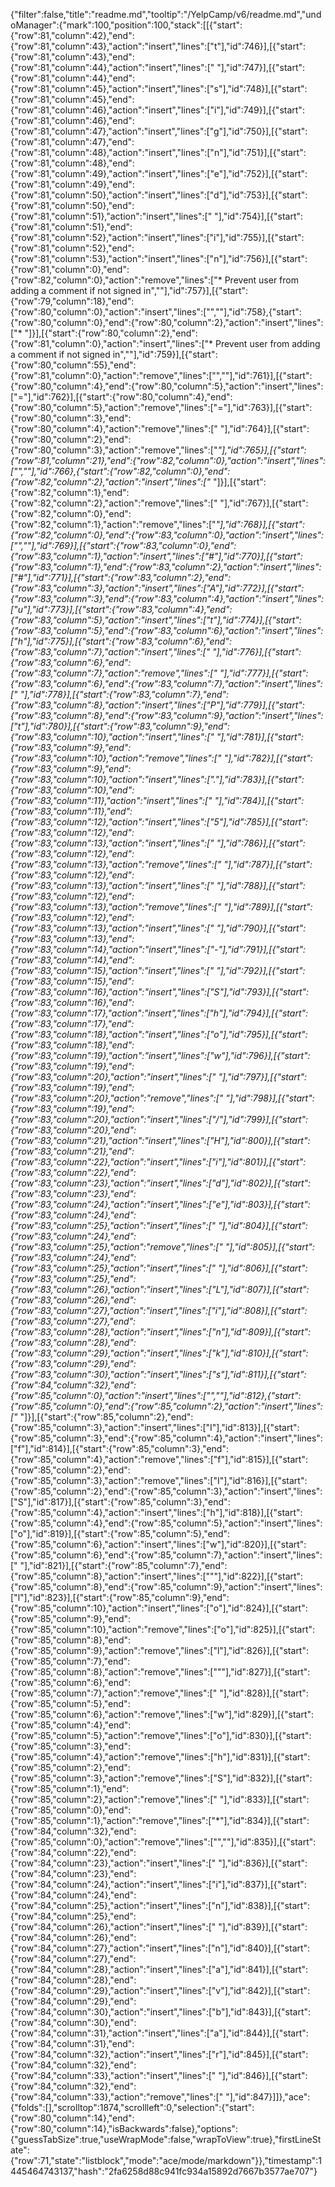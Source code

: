 {"filter":false,"title":"readme.md","tooltip":"/YelpCamp/v6/readme.md","undoManager":{"mark":100,"position":100,"stack":[[{"start":{"row":81,"column":42},"end":{"row":81,"column":43},"action":"insert","lines":["t"],"id":746}],[{"start":{"row":81,"column":43},"end":{"row":81,"column":44},"action":"insert","lines":[" "],"id":747}],[{"start":{"row":81,"column":44},"end":{"row":81,"column":45},"action":"insert","lines":["s"],"id":748}],[{"start":{"row":81,"column":45},"end":{"row":81,"column":46},"action":"insert","lines":["i"],"id":749}],[{"start":{"row":81,"column":46},"end":{"row":81,"column":47},"action":"insert","lines":["g"],"id":750}],[{"start":{"row":81,"column":47},"end":{"row":81,"column":48},"action":"insert","lines":["n"],"id":751}],[{"start":{"row":81,"column":48},"end":{"row":81,"column":49},"action":"insert","lines":["e"],"id":752}],[{"start":{"row":81,"column":49},"end":{"row":81,"column":50},"action":"insert","lines":["d"],"id":753}],[{"start":{"row":81,"column":50},"end":{"row":81,"column":51},"action":"insert","lines":[" "],"id":754}],[{"start":{"row":81,"column":51},"end":{"row":81,"column":52},"action":"insert","lines":["i"],"id":755}],[{"start":{"row":81,"column":52},"end":{"row":81,"column":53},"action":"insert","lines":["n"],"id":756}],[{"start":{"row":81,"column":0},"end":{"row":82,"column":0},"action":"remove","lines":["* Prevent user from adding a comment if not signed in",""],"id":757}],[{"start":{"row":79,"column":18},"end":{"row":80,"column":0},"action":"insert","lines":["",""],"id":758},{"start":{"row":80,"column":0},"end":{"row":80,"column":2},"action":"insert","lines":["* "]}],[{"start":{"row":80,"column":2},"end":{"row":81,"column":0},"action":"insert","lines":["* Prevent user from adding a comment if not signed in",""],"id":759}],[{"start":{"row":80,"column":55},"end":{"row":81,"column":0},"action":"remove","lines":["",""],"id":761}],[{"start":{"row":80,"column":4},"end":{"row":80,"column":5},"action":"insert","lines":["="],"id":762}],[{"start":{"row":80,"column":4},"end":{"row":80,"column":5},"action":"remove","lines":["="],"id":763}],[{"start":{"row":80,"column":3},"end":{"row":80,"column":4},"action":"remove","lines":[" "],"id":764}],[{"start":{"row":80,"column":2},"end":{"row":80,"column":3},"action":"remove","lines":["*"],"id":765}],[{"start":{"row":81,"column":21},"end":{"row":82,"column":0},"action":"insert","lines":["",""],"id":766},{"start":{"row":82,"column":0},"end":{"row":82,"column":2},"action":"insert","lines":["* "]}],[{"start":{"row":82,"column":1},"end":{"row":82,"column":2},"action":"remove","lines":[" "],"id":767}],[{"start":{"row":82,"column":0},"end":{"row":82,"column":1},"action":"remove","lines":["*"],"id":768}],[{"start":{"row":82,"column":0},"end":{"row":83,"column":0},"action":"insert","lines":["",""],"id":769}],[{"start":{"row":83,"column":0},"end":{"row":83,"column":1},"action":"insert","lines":["#"],"id":770}],[{"start":{"row":83,"column":1},"end":{"row":83,"column":2},"action":"insert","lines":["#"],"id":771}],[{"start":{"row":83,"column":2},"end":{"row":83,"column":3},"action":"insert","lines":["A"],"id":772}],[{"start":{"row":83,"column":3},"end":{"row":83,"column":4},"action":"insert","lines":["u"],"id":773}],[{"start":{"row":83,"column":4},"end":{"row":83,"column":5},"action":"insert","lines":["t"],"id":774}],[{"start":{"row":83,"column":5},"end":{"row":83,"column":6},"action":"insert","lines":["h"],"id":775}],[{"start":{"row":83,"column":6},"end":{"row":83,"column":7},"action":"insert","lines":[" "],"id":776}],[{"start":{"row":83,"column":6},"end":{"row":83,"column":7},"action":"remove","lines":[" "],"id":777}],[{"start":{"row":83,"column":6},"end":{"row":83,"column":7},"action":"insert","lines":[" "],"id":778}],[{"start":{"row":83,"column":7},"end":{"row":83,"column":8},"action":"insert","lines":["P"],"id":779}],[{"start":{"row":83,"column":8},"end":{"row":83,"column":9},"action":"insert","lines":["t"],"id":780}],[{"start":{"row":83,"column":9},"end":{"row":83,"column":10},"action":"insert","lines":[" "],"id":781}],[{"start":{"row":83,"column":9},"end":{"row":83,"column":10},"action":"remove","lines":[" "],"id":782}],[{"start":{"row":83,"column":9},"end":{"row":83,"column":10},"action":"insert","lines":["."],"id":783}],[{"start":{"row":83,"column":10},"end":{"row":83,"column":11},"action":"insert","lines":[" "],"id":784}],[{"start":{"row":83,"column":11},"end":{"row":83,"column":12},"action":"insert","lines":["5"],"id":785}],[{"start":{"row":83,"column":12},"end":{"row":83,"column":13},"action":"insert","lines":[" "],"id":786}],[{"start":{"row":83,"column":12},"end":{"row":83,"column":13},"action":"remove","lines":[" "],"id":787}],[{"start":{"row":83,"column":12},"end":{"row":83,"column":13},"action":"insert","lines":[" "],"id":788}],[{"start":{"row":83,"column":12},"end":{"row":83,"column":13},"action":"remove","lines":[" "],"id":789}],[{"start":{"row":83,"column":12},"end":{"row":83,"column":13},"action":"insert","lines":[" "],"id":790}],[{"start":{"row":83,"column":13},"end":{"row":83,"column":14},"action":"insert","lines":["-"],"id":791}],[{"start":{"row":83,"column":14},"end":{"row":83,"column":15},"action":"insert","lines":[" "],"id":792}],[{"start":{"row":83,"column":15},"end":{"row":83,"column":16},"action":"insert","lines":["S"],"id":793}],[{"start":{"row":83,"column":16},"end":{"row":83,"column":17},"action":"insert","lines":["h"],"id":794}],[{"start":{"row":83,"column":17},"end":{"row":83,"column":18},"action":"insert","lines":["o"],"id":795}],[{"start":{"row":83,"column":18},"end":{"row":83,"column":19},"action":"insert","lines":["w"],"id":796}],[{"start":{"row":83,"column":19},"end":{"row":83,"column":20},"action":"insert","lines":[" "],"id":797}],[{"start":{"row":83,"column":19},"end":{"row":83,"column":20},"action":"remove","lines":[" "],"id":798}],[{"start":{"row":83,"column":19},"end":{"row":83,"column":20},"action":"insert","lines":["/"],"id":799}],[{"start":{"row":83,"column":20},"end":{"row":83,"column":21},"action":"insert","lines":["H"],"id":800}],[{"start":{"row":83,"column":21},"end":{"row":83,"column":22},"action":"insert","lines":["i"],"id":801}],[{"start":{"row":83,"column":22},"end":{"row":83,"column":23},"action":"insert","lines":["d"],"id":802}],[{"start":{"row":83,"column":23},"end":{"row":83,"column":24},"action":"insert","lines":["e"],"id":803}],[{"start":{"row":83,"column":24},"end":{"row":83,"column":25},"action":"insert","lines":[" "],"id":804}],[{"start":{"row":83,"column":24},"end":{"row":83,"column":25},"action":"remove","lines":[" "],"id":805}],[{"start":{"row":83,"column":24},"end":{"row":83,"column":25},"action":"insert","lines":[" "],"id":806}],[{"start":{"row":83,"column":25},"end":{"row":83,"column":26},"action":"insert","lines":["L"],"id":807}],[{"start":{"row":83,"column":26},"end":{"row":83,"column":27},"action":"insert","lines":["i"],"id":808}],[{"start":{"row":83,"column":27},"end":{"row":83,"column":28},"action":"insert","lines":["n"],"id":809}],[{"start":{"row":83,"column":28},"end":{"row":83,"column":29},"action":"insert","lines":["k"],"id":810}],[{"start":{"row":83,"column":29},"end":{"row":83,"column":30},"action":"insert","lines":["s"],"id":811}],[{"start":{"row":84,"column":32},"end":{"row":85,"column":0},"action":"insert","lines":["",""],"id":812},{"start":{"row":85,"column":0},"end":{"row":85,"column":2},"action":"insert","lines":["* "]}],[{"start":{"row":85,"column":2},"end":{"row":85,"column":3},"action":"insert","lines":["I"],"id":813}],[{"start":{"row":85,"column":3},"end":{"row":85,"column":4},"action":"insert","lines":["f"],"id":814}],[{"start":{"row":85,"column":3},"end":{"row":85,"column":4},"action":"remove","lines":["f"],"id":815}],[{"start":{"row":85,"column":2},"end":{"row":85,"column":3},"action":"remove","lines":["I"],"id":816}],[{"start":{"row":85,"column":2},"end":{"row":85,"column":3},"action":"insert","lines":["S"],"id":817}],[{"start":{"row":85,"column":3},"end":{"row":85,"column":4},"action":"insert","lines":["h"],"id":818}],[{"start":{"row":85,"column":4},"end":{"row":85,"column":5},"action":"insert","lines":["o"],"id":819}],[{"start":{"row":85,"column":5},"end":{"row":85,"column":6},"action":"insert","lines":["w"],"id":820}],[{"start":{"row":85,"column":6},"end":{"row":85,"column":7},"action":"insert","lines":[" "],"id":821}],[{"start":{"row":85,"column":7},"end":{"row":85,"column":8},"action":"insert","lines":["\""],"id":822}],[{"start":{"row":85,"column":8},"end":{"row":85,"column":9},"action":"insert","lines":["l"],"id":823}],[{"start":{"row":85,"column":9},"end":{"row":85,"column":10},"action":"insert","lines":["o"],"id":824}],[{"start":{"row":85,"column":9},"end":{"row":85,"column":10},"action":"remove","lines":["o"],"id":825}],[{"start":{"row":85,"column":8},"end":{"row":85,"column":9},"action":"remove","lines":["l"],"id":826}],[{"start":{"row":85,"column":7},"end":{"row":85,"column":8},"action":"remove","lines":["\""],"id":827}],[{"start":{"row":85,"column":6},"end":{"row":85,"column":7},"action":"remove","lines":[" "],"id":828}],[{"start":{"row":85,"column":5},"end":{"row":85,"column":6},"action":"remove","lines":["w"],"id":829}],[{"start":{"row":85,"column":4},"end":{"row":85,"column":5},"action":"remove","lines":["o"],"id":830}],[{"start":{"row":85,"column":3},"end":{"row":85,"column":4},"action":"remove","lines":["h"],"id":831}],[{"start":{"row":85,"column":2},"end":{"row":85,"column":3},"action":"remove","lines":["S"],"id":832}],[{"start":{"row":85,"column":1},"end":{"row":85,"column":2},"action":"remove","lines":[" "],"id":833}],[{"start":{"row":85,"column":0},"end":{"row":85,"column":1},"action":"remove","lines":["*"],"id":834}],[{"start":{"row":84,"column":32},"end":{"row":85,"column":0},"action":"remove","lines":["",""],"id":835}],[{"start":{"row":84,"column":22},"end":{"row":84,"column":23},"action":"insert","lines":[" "],"id":836}],[{"start":{"row":84,"column":23},"end":{"row":84,"column":24},"action":"insert","lines":["i"],"id":837}],[{"start":{"row":84,"column":24},"end":{"row":84,"column":25},"action":"insert","lines":["n"],"id":838}],[{"start":{"row":84,"column":25},"end":{"row":84,"column":26},"action":"insert","lines":[" "],"id":839}],[{"start":{"row":84,"column":26},"end":{"row":84,"column":27},"action":"insert","lines":["n"],"id":840}],[{"start":{"row":84,"column":27},"end":{"row":84,"column":28},"action":"insert","lines":["a"],"id":841}],[{"start":{"row":84,"column":28},"end":{"row":84,"column":29},"action":"insert","lines":["v"],"id":842}],[{"start":{"row":84,"column":29},"end":{"row":84,"column":30},"action":"insert","lines":["b"],"id":843}],[{"start":{"row":84,"column":30},"end":{"row":84,"column":31},"action":"insert","lines":["a"],"id":844}],[{"start":{"row":84,"column":31},"end":{"row":84,"column":32},"action":"insert","lines":["r"],"id":845}],[{"start":{"row":84,"column":32},"end":{"row":84,"column":33},"action":"insert","lines":[" "],"id":846}],[{"start":{"row":84,"column":32},"end":{"row":84,"column":33},"action":"remove","lines":[" "],"id":847}]]},"ace":{"folds":[],"scrolltop":1874,"scrollleft":0,"selection":{"start":{"row":80,"column":14},"end":{"row":80,"column":14},"isBackwards":false},"options":{"guessTabSize":true,"useWrapMode":false,"wrapToView":true},"firstLineState":{"row":71,"state":"listblock","mode":"ace/mode/markdown"}},"timestamp":1445464743137,"hash":"2fa6258d88c941fc934a15892d7667b3577ae707"}
